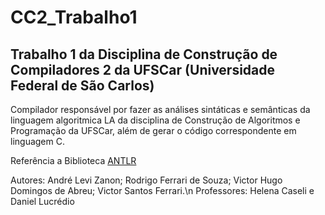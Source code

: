 # CC2_Trabalho1

## Trabalho 1 da Disciplina de Construção de Compiladores 2 da UFSCar (Universidade Federal de São Carlos)

Compilador responsável por fazer as análises sintáticas e semânticas da linguagem algoritmica LA da disciplina de Construção de
Algoritmos e Programação da UFSCar, além de gerar o código correspondente em linguagem C.

Referência a Biblioteca [ANTLR](http://www.antlr.org/)

Autores: André Levi Zanon; Rodrigo Ferrari de Souza; Victor Hugo Domingos de Abreu; Victor Santos Ferrari.\n
Professores: Helena Caseli e Daniel Lucrédio
